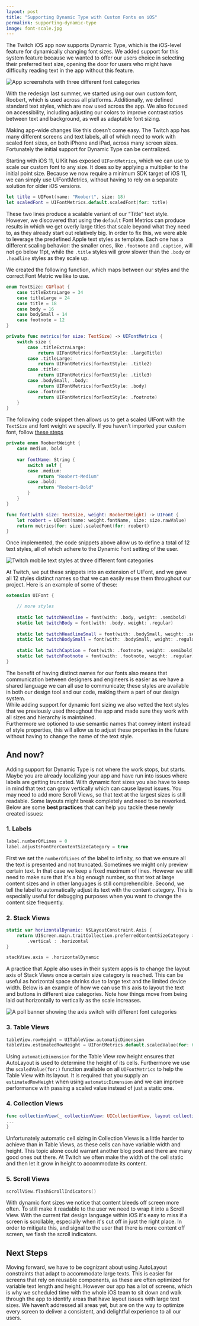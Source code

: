 ```yaml
---
layout: post
title: "Supporting Dynamic Type with Custom Fonts on iOS"
permalink: supporting-dynamic-type
image: font-scale.jpg
---
```


The Twitch iOS app now supports Dynamic Type, which is the iOS-level feature for dynamically changing font sizes. We added support for this system feature because we wanted to offer our users choice in selecting their preferred text size, opening the door for users who might have difficulty reading text in the app without this feature. 

![App screenshots with three different font categories](./assets/images/supporting-dynamic-type/TwitchApp.jpg)

With the redesign last summer, we started using our own custom font, Roobert, which is used across all platforms. Additionally, we defined standard text styles, which are now used across the app. We also  focused on accessibility, including adjusting our colors to improve contrast ratios between text and background, as well as adaptable font sizing.  

Making app-wide changes like this doesn’t come easy. The Twitch app has many different screens and text labels, all of which need to work with scaled font sizes, on both iPhone and iPad, across many screen sizes. Fortunately the initial support for Dynamic Type can be centralized.  

Starting with iOS 11, UIKit has exposed  `UIFontMetrics`, which we can use to scale our custom font to any size. It does so by applying a multiplier to the initial point size. Because we now require a minimum SDK target of iOS 11, we can simply use UIFontMetrics, without having to rely on a separate solution for older iOS versions.  

```swift
let title = UIFont(name: "Roobert", size: 18)
let scaledFont = UIFontMetrics.default.scaledFont(for: title)
```

These two lines produce a scalable variant of our “Title” text style. However, we discovered that using the `default` Font Metrics can produce results in which we get overly large titles that scale beyond what they need to, as they already start out relatively big. In order to fix this, we were able to leverage the predefined Apple text styles as template. Each one has a different scaling behavior: the smaller ones, like `.footnote` and `.caption`, will not go below 11pt, while the `.title` styles will grow slower than the `.body` or `.headline` styles as they scale up.  

We created the following function, which maps between our styles and the correct Font Metric we like to use.

```swift
enum TextSize: CGFloat {
    case titleExtraLarge = 34
    case titleLarge = 24
    case title = 18
    case body = 16
    case bodySmall = 14
    case footnote = 12
}

private func metrics(for size: TextSize) -> UIFontMetrics {
    switch size {
        case .titleExtraLarge:
            return UIFontMetrics(forTextStyle: .largeTitle)
        case .titleLarge:
            return UIFontMetrics(forTextStyle: .title2)
        case .title:
            return UIFontMetrics(forTextStyle: .title3)
        case .bodySmall, .body:
            return UIFontMetrics(forTextStyle: .body)
        case .footnote:
            return UIFontMetrics(forTextStyle: .footnote)
    }
}
```

The following code snippet then allows us to get a scaled UIFont with the `TextSize` and font weight we specify. If you haven’t imported your custom font, follow [these steps](https://developer.apple.com/documentation/uikit/text_display_and_fonts/adding_a_custom_font_to_your_app)

```swift
private enum RoobertWeight {
    case medium, bold
    
    var fontName: String {
        switch self {
        case .medium:
            return "Roobert-Medium"
        case .bold:
            return "Roobert-Bold"
        }
    }
}

func font(with size: TextSize, weight: RoobertWeight) -> UIFont {
    let roobert = UIFont(name: weight.fontName, size: size.rawValue)
    return metrics(for: size).scaledFont(for: roobert)
}
```

Once implemented, the code snippets above allow us to define a total of 12 text styles, all of which adhere to the Dynamic Font setting of the user. 

![Twitch mobile text styles at three different font categories](./assets/images/supporting-dynamic-type/fontScaling.jpg)

At Twitch, we put these snippets into an extension of UIFont, and we gave all 12 styles distinct names so that we can easily reuse them throughout our project. Here is an example of some of these:

```swift
extension UIFont {

    // more styles
	
    static let twitchHeadline = font(with: .body, weight: .semibold)
    static let twitchBody = font(with: .body, weight: .regular)
    
    static let twitchHeadlineSmall = font(with: .bodySmall, weight: .semibold)
    static let twitchBodySmall = font(with: .bodySmall, weight: .regular)
    
    static let twitchCaption = font(with: .footnote, weight: .semibold)
    static let twitchFootnote = font(with: .footnote, weight: .regular)
}
``` 

The benefit of having distinct names for our fonts also means that communication between designers and engineers is easier as we have a shared language we can all use to communicate; these styles are available in both our design tool and our code, making them a part of our design system.   
While adding support for dynamic font sizing we also vetted the text styles that we previously used throughout the app and made sure they work with all sizes and hierarchy is maintained.  
Furthermore we optioned to use semantic names that convey intent instead of style properties, this will allow us to adjust these properties in the future without having to change the name of the text style.

## And now?
Adding support for Dynamic Type is not where the work stops, but starts. Maybe you are already localizing your app and have run into issues where labels are getting truncated. With dynamic font sizes you also have to keep in mind that text can grow vertically which can cause layout issues. You may need to add more Scroll Views, so that text at the largest sizes is still readable. Some layouts might break completely and need to be reworked. Below are some **best practices** that can help you tackle these newly created issues:  

### 1. Labels
```swift
label.numberOfLines = 0
label.adjustsFontForContentSizeCategory = true
```  

First we set the `numberOfLines` of the label to infinity, so that we ensure all the text is presented and not truncated. Sometimes we might only preview certain text. In that case we keep a fixed maximum of lines. However we still need to make sure that it's a big enough number, so that text at large content sizes and in other languages is still comprehendible. Second, we tell the label to automatically adjust its text with the content category. This is especially useful for debugging purposes when you want to change the content size frequently.

### 2. Stack Views
```swift
static var horizontalDynamic: NSLayoutConstraint.Axis {
    return UIScreen.main.traitCollection.preferredContentSizeCategory > .accessibilityLarge ?
        .vertical : .horizontal
}

stackView.axis = .horizontalDynamic
```  

A practice that Apple also uses in their system apps is to change the layout axis of Stack Views once a certain size category is reached. This can be useful as horizontal space shrinks due to large text and the limited device width. Below is an example of how we can use this axis to layout the text and buttons in different size categories. Note how things move from being laid out horizontally to vertically as the scale increases.

![A poll banner showing the axis switch with different font categories](./assets/images/supporting-dynamic-type/dynamicAxis.jpg)

### 3. Table Views
```swift
tableView.rowHeight = UITableView.automaticDimension
tableView.estimatedRowHeight = UIFontMetrics.default.scaledValue(for: 60)
```  

Using `automaticDimension` for the Table View row height ensures that AutoLayout is used to determine the height of its cells. Furthermore we use the `scaledValue(for:)` function available on all `UIFontMetrics` to help the Table View with its layout. It is required that you supply an `estimatedRowHeight` when using `automaticDimension` and we can improve performance with passing a scaled value instead of just a static one.

### 4. Collection Views
```swift
func collectionView(_ collectionView: UICollectionView, layout collectionViewLayout: UICollectionViewLayout, sizeForItemAt indexPath: IndexPath) -> CGSize { 
...
}
```
Unfortunately automatic cell sizing in Collection Views is a little harder to achieve than in Table Views, as these cells can have variable width and height. This topic alone could warrant another blog post and there are many good ones out there. At Twitch we often make the width of the cell static and then let it grow in height to accommodate its content. 

### 5. Scroll Views
```swift
scrollView.flashScrollIndicators()
```
With dynamic font sizes we notice that content bleeds off screen more often. To still make it readable to the user we need to wrap it into a Scroll View. With the current flat design language within iOS it's easy to miss if a screen is scrollable, especially when it's cut off in just the right place. In order to mitigate this, and signal to the user that there is more content off screen, we flash the scroll indicators.

## Next Steps
Moving forward, we have to be cognizant about using AutoLayout constraints that adapt to accommodate large texts. This is easier for screens that rely on reusable components, as these are often optimized for variable text length and height. However our app has a lot of screens, which is why we scheduled time with the whole iOS team to sit down and walk through the app to identify areas that have layout issues with large text sizes. We haven’t addressed all areas yet, but are on the way to optimize every screen to deliver a consistent, and delightful experience to all our users.